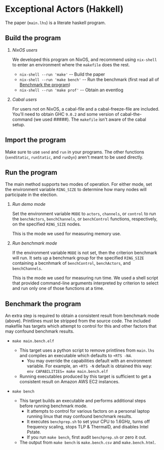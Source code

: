 # Exceptional Actors (Hakkell)

The paper (`main.lhs`) is a literate haskell program.



## Build the program

1. *NixOS users*

   We developed this program on NixOS, and recommend using `nix-shell`
   to enter an environment where the `makefile` does the rest.

   * `nix-shell --run 'make'` -- Build the paper
   * `nix-shell --run 'make bench'` -- Run the benchmark (first read all of [Benchmark the program](##-Benchmark-the-program))
   * `nix-shell --run 'make prof'` -- Obtain an eventlog

1. *Cabal users*

   For users not on NixOS, a cabal-file and a cabal-freeze-file are included.
   You'll need to obtain GHC `9.0.2`
   and some version of cabal-the-command (we used #####).
   The `makefile` isn't aware of the cabal setup.



## Import the program

Make sure to use `send` and `run` in your programs. The other functions
(`sendStatic`, `runStatic`, and `runDyn`) aren't meant to be used directly.



## Run the program

The main method supports two modes of operation.
For either mode, set the environment variable `RING_SIZE`
to determine how many nodes will participate in the election.

1. *Run demo mode*

   Set the environment variable `MODE` to `actors`, `channels`, or `control`
   to run the `benchActors`, `benchChannels`, or `benchControl`
   functions, respectively, on the specified `RING_SIZE` nodes.

   This is the mode we used for measuring memory use.

1. *Run benchmark mode*

   If the environment variable `MODE` is not set,
   then the criterion benchmark will run.
   It sets up a benchmark group for the specified `RING_SIZE`
   containing a becnhmark of `benchControl`, `benchActors`, and `benchChannels`.

   This is the mode we used for measuring run time.
   We used a shell script that provided command-line arguments interpreted
   by criterion to select and run only one of those functions at a time.



## Benchmark the program

An extra step is required to obtain a consistent result from benchmark mode
(above).
Printlines must be stripped from the source code.
The included makefile has targets which attempt to control
for this and other factors that may confound benchmark results.

* `make main.bench.elf`

  * This target uses a python script to remove printlines from `main.lhs` and
    compiles an executable which defaults to `+RTS -N4`.
    * You may override the capabilities default with an environment variable.
      For example, an `+RTS -N` default is obtained this way:  
      `env CAPABILITIES= make main.bench.elf`
  * Running executables produced by this target is sufficient to get a
    consistent result on Amazon AWS EC2 instances.

* `make bench`

  * This target builds an executable and performs additional steps before
    running benchmark mode.
    * It attempts to control for various factors on a personal laptop running
      linux that may confound benchmark results.
    * It executes `benchprep.sh` to set your CPU to 1.6GHz,
      turns off frequency scaling, stops TLP & ThermalD, and disables Intel Pstate.
    * If you run `make bench`, first audit `benchprep.sh` or zero it out.
  * The output from `make bench` is `make.bench.csv` and `make.bench.html`.

